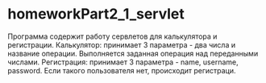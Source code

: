 # homeworkPart2_1_servlet
Программа содержит работу сервлетов для калькулятора и регистрации.
Калькулятор: принимает 3 параметра - два числа и название операции. Выполняется заданная операция над переданными числами.
Регистрация: принимает 3 параметра - name, username, password. Если такого пользователя нет, происходит регистраци. 
